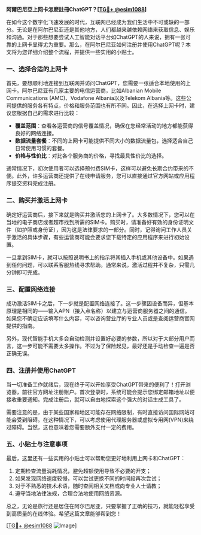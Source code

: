 **阿爾巴尼亞上网卡怎麽註冊ChatGPT？[[TG💪+ @esim1088](https://t.me/s/esim1088)]**

在如今这个数字化飞速发展的时代，互联网已经成为我们生活中不可或缺的一部分。无论是在阿尔巴尼亚还是其他地方，人们都越来越依赖网络来获取信息、娱乐和沟通。对于那些想要尝试人工智能对话平台如ChatGPT的人来说，拥有一张可靠的上网卡显得尤为重要。那么，在阿尔巴尼亚如何注册并使用ChatGPT呢？本文将为您详细介绍整个流程，并提供一些实用的小贴士。

### 一、选择合适的上网卡

首先，要想顺利地连接到互联网并访问ChatGPT，您需要一张适合本地使用的上网卡。阿尔巴尼亚有几家主要的电信运营商，比如Albanian Mobile Communications (AMC)、Vodafone Albania以及Telekom Albania等。这些公司提供的服务各有特点，价格和服务范围也有所不同。因此，在选择上网卡时，建议您根据自己的需求进行比较：

- **覆盖范围**：查看各运营商的信号覆盖情况，确保在您经常活动的地方都能获得良好的网络连接。
- **数据流量套餐**：不同的上网卡可能提供不同大小的数据流量包，选择适合自己日常使用习惯的套餐。
- **价格与性价比**：对比各个服务商的价格，寻找最具性价比的选择。

通常情况下，初次使用者可以选择预付费SIM卡，这样可以避免长期合约带来的不便。此外，许多运营商还提供了在线申请服务，您可以直接通过官方网站或应用程序提交资料完成注册。

### 二、购买并激活上网卡

确定好运营商后，接下来就是购买并激活您的上网卡了。大多数情况下，您可以在当地的电子商店或者超市找到所需的SIM卡。购买时，请准备好有效的身份证明文件（如护照或身份证），因为这是法律要求的一部分。同时，记得询问工作人员关于激活的具体步骤，有些运营商可能会要求您下载特定的应用程序来进行初始设置。

一旦拿到SIM卡，就可以按照说明书上的指示将其插入手机或其他设备中。如果遇到任何问题，可以联系客服热线寻求帮助。通常来说，激活过程并不复杂，只需几分钟即可完成。

### 三、配置网络连接

成功激活SIM卡之后，下一步就是配置网络连接了。这一步骤因设备而异，但基本原理是相同的——输入APN（接入点名称）以建立与运营商服务器之间的通信。如果您不确定应该填写什么内容，可以咨询营业厅的专业人员或是查阅运营商官网提供的指南。

另外，现代智能手机大多会自动检测并设置好必要的参数，所以对于大部分用户而言，这一步可能不需要太多操作。不过为了保险起见，最好还是手动检查一遍是否正确无误。

### 四、注册并使用ChatGPT

当一切准备工作就绪后，现在终于可以开始享受ChatGPT带来的便利了！打开浏览器，前往官方网址注册账户。首次登录时，系统可能会提示您绑定邮箱地址以便接收重要通知。完成注册后，就可以自由地探索这个强大的对话生成工具了。

需要注意的是，由于某些国家和地区可能存在网络限制，有时直接访问国际网站可能会受到阻碍。在这种情况下，可以考虑使用代理服务器或虚拟专用网(VPN)来绕过障碍。当然，这也意味着您需要额外支付一定的费用。

### 五、小贴士与注意事项

最后，这里还有一些实用的小贴士可以帮助您更好地利用上网卡和ChatGPT：

1. 定期检查流量消耗情况，避免超额使用导致不必要的开支；
2. 如果发现网络速度较慢，可以尝试更换不同的时间段再次尝试；
3. 对于不熟悉的技术术语，随时查阅相关文档或向专业人士请教；
4. 遵守当地法律法规，合理合法地使用网络资源。

总之，无论是旅行还是居住在阿尔巴尼亚，只要掌握了正确的技巧，就能轻松享受到高质量的在线体验。希望这篇文章能够帮到您！

[[TG💪+ @esim1088](https://t.me/s/esim1088) ![Image](https://i.postimg.cc/4NQfJmqS/Snipaste-2025-05-13-00-14-12.png)]